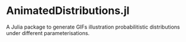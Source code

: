 # AnimatedDistributions.jl

A Julia package to generate GIFs illustration probabilitistic distributions under different parameterisations.
